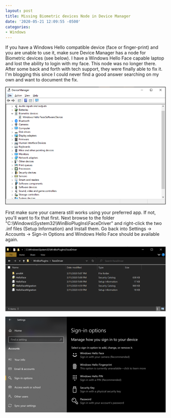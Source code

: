 ```yaml
---
layout: post
title: Missing Biometric devices Node in Device Manager
date: '2020-05-21 12:09:55 -0500'
categories:
- Windows
---
```

If you have a Windows Hello compatible device (face or finger-print) and you are unable to use it, make sure Device Manager has a node for Biometric devices (see below). I have a Windows Hello Face capable laptop and lost the ability to login with my face. This node was no longer there. After some back and forth with tech support, they were finally able to fix it. I'm blogging this since I could never find a good answer searching on my own and want to document the fix.

![Device Manager showing Biometric devices](/images/bio-device-manager.png)

First make sure your camera still works using your preferred app. If not, you'll want to fix that first. Next browse to the folder "C:\Windows\System32\WinBioPlugIns\FaceDriver" and right-click the two .inf files (Setup Information) and Install them. Go back into Settings -> Accounts -> Sign-in Options and Windows Hello Face should be available again.

![FaceDriver folder](/images/facedriver.png)

![Sign-in options settings page](/images/signin-options.png)
